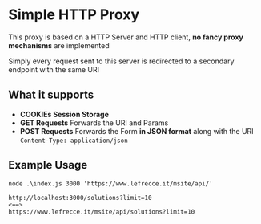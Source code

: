 # Simple HTTP Proxy
This proxy is based on a HTTP Server and HTTP client, **no fancy proxy mechanisms** are implemented

Simply every request sent to this server is redirected to a secondary endpoint with the same URI

## What it supports
- **COOKIEs Session Storage**
- **GET Requests**
Forwards the URI and Params
- **POST Requests**
Forwards the Form **in JSON format** along with the URI
`Content-Type: application/json`

## Example Usage
`node .\index.js 3000 'https://www.lefrecce.it/msite/api/'`
```
http://localhost:3000/solutions?limit=10
<==>
https://www.lefrecce.it/msite/api/solutions?limit=10
```